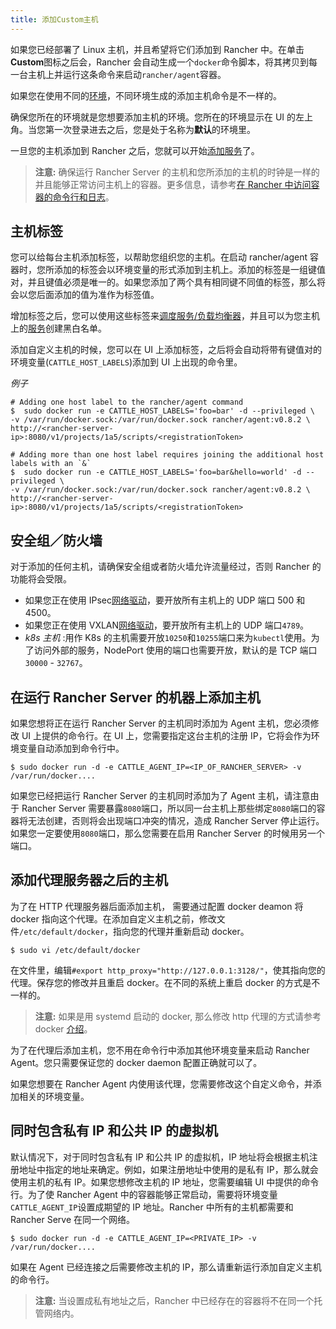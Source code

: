 ```yaml
---
title: 添加Custom主机
---
```


如果您已经部署了 Linux 主机，并且希望将它们添加到 Rancher 中。在单击**Custom**图标之后会，Rancher 会自动生成一个`docker`命令脚本，将其拷贝到每一台主机上并运行这条命令来启动`rancher/agent`容器。

如果您在使用不同的[环境](/docs/rancher1/configurations/environments/)，不同环境生成的添加主机命令是不一样的。

确保您所在的环境就是您想要添加主机的环境。您所在的环境显示在 UI 的左上角。当您第一次登录进去之后，您是处于名称为**默认**的环境里。

一旦您的主机添加到 Rancher 之后，您就可以开始[添加服务](/docs/rancher1/infrastructure/cattle/adding-services/)了。

> **注意:** 确保运行 Rancher Server 的主机和您所添加的主机的时钟是一样的并且能够正常访问主机上的容器。更多信息，请参考[在 Rancher 中访问容器的命令行和日志](/docs/rancher1/faq/#求助-我不能通过-rancher的界面打开-shell-或查看日志--rancher-是如何去访问容器的-shell和日志)。

## 主机标签

您可以给每台主机添加标签，以帮助您组织您的主机。在启动 rancher/agent 容器时，您所添加的标签会以环境变量的形式添加到主机上。添加的标签是一组键值对，并且键值必须是唯一的。如果您添加了两个具有相同键不同值的标签，那么将会以您后面添加的值为准作为标签值。

增加标签之后，您可以使用这些标签来[调度服务/负载均衡器](/docs/rancher1/infrastructure/cattle/scheduling/)，并且可以为您主机上的[服务](/docs/rancher1/infrastructure/cattle/adding-services/)创建黑白名单。

添加自定义主机的时候，您可以在 UI 上添加标签，之后将会自动将带有键值对的环境变量(`CATTLE_HOST_LABELS`)添加到 UI 上出现的命令里。

_例子_

```
# Adding one host label to the rancher/agent command
$  sudo docker run -e CATTLE_HOST_LABELS='foo=bar' -d --privileged \
-v /var/run/docker.sock:/var/run/docker.sock rancher/agent:v0.8.2 \
http://<rancher-server-ip>:8080/v1/projects/1a5/scripts/<registrationToken>

# Adding more than one host label requires joining the additional host labels with an `&`
$  sudo docker run -e CATTLE_HOST_LABELS='foo=bar&hello=world' -d --privileged \
-v /var/run/docker.sock:/var/run/docker.sock rancher/agent:v0.8.2 \
http://<rancher-server-ip>:8080/v1/projects/1a5/scripts/<registrationToken>
```

## 安全组／防火墙

对于添加的任何主机，请确保安全组或者防火墙允许流量经过，否则 Rancher 的功能将会受限。

- 如果您正在使用 IPsec[网络驱动](/docs/rancher1/rancher-service/networking/)，要开放所有主机上的 UDP 端口 500 和 4500。
- 如果您正在使用 VXLAN[网络驱动](/docs/rancher1/rancher-service/networking/)，要开放所有主机上的 UDP 端口`4789`。
- _k8s 主机_ :用作 K8s 的主机需要开放`10250`和`10255`端口来为`kubectl`使用。为了访问外部的服务，NodePort 使用的端口也需要开放，默认的是 TCP 端口`30000` - `32767`。

<a id="samehost"></a>

## 在运行 Rancher Server 的机器上添加主机

如果您想将正在运行 Rancher Server 的主机同时添加为 Agent 主机，您必须修改 UI 上提供的命令行。在 UI 上，您需要指定这台主机的注册 IP，它将会作为环境变量自动添加到命令行中。

```
$ sudo docker run -d -e CATTLE_AGENT_IP=<IP_OF_RANCHER_SERVER> -v /var/run/docker....
```

如果您已经把运行 Rancher Server 的主机同时添加为了 Agent 主机，请注意由于 Rancher Server 需要暴露`8080`端口，所以同一台主机上那些绑定`8080`端口的容器将无法创建，否则将会出现端口冲突的情况，造成 Rancher Server 停止运行。如果您一定要使用`8080`端口，那么您需要在启用 Rancher Server 的时候用另一个端口。

## 添加代理服务器之后的主机

为了在 HTTP 代理服务器后面添加主机， 需要通过配置 docker deamon 将 docker 指向这个代理。在添加自定义主机之前，修改文件`/etc/default/docker`，指向您的代理并重新启动 docker。

```
$ sudo vi /etc/default/docker
```

在文件里，编辑`#export http_proxy="http://127.0.0.1:3128/"`，使其指向您的代理。保存您的修改并且重启 docker。在不同的系统上重启 docker 的方式是不一样的。

> **注意:** 如果是用 systemd 启动的 docker, 那么修改 http 代理的方式请参考 docker [介绍](https://docs.docker.com/articles/systemd/#http-proxy)。

为了在代理后添加主机，您不用在命令行中添加其他环境变量来启动 Rancher Agent。您只需要保证您的 docker daemon 配置正确就可以了。

如果您想要在 Rancher Agent 内使用该代理，您需要修改这个自定义命令，并添加相关的环境变量。

## 同时包含私有 IP 和公共 IP 的虚拟机

默认情况下，对于同时包含私有 IP 和公共 IP 的虚拟机，IP 地址将会根据主机注册地址中指定的地址来确定。例如，如果注册地址中使用的是私有 IP，那么就会使用主机的私有 IP。如果您想修改主机的 IP 地址，您需要编辑 UI 中提供的命令行。为了使 Rancher Agent 中的容器能够正常启动，需要将环境变量`CATTLE_AGENT_IP`设置成期望的 IP 地址。Rancher 中所有的主机都需要和 Rancher Serve 在同一个网络。

```
$ sudo docker run -d -e CATTLE_AGENT_IP=<PRIVATE_IP> -v /var/run/docker....
```

如果在 Agent 已经连接之后需要修改主机的 IP，那么请重新运行添加自定义主机的命令行。

> **注意:** 当设置成私有地址之后，Rancher 中已经存在的容器将不在同一个托管网络内。
